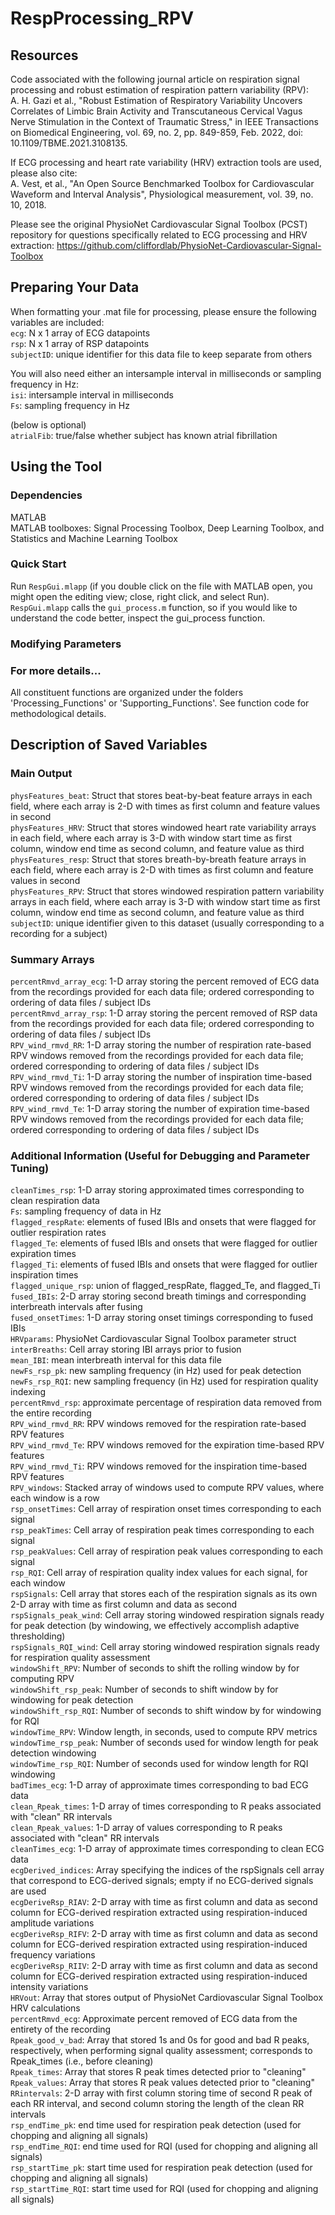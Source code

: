 # RespProcessing_RPV

## Resources
Code associated with the following journal article on respiration signal processing and robust estimation of respiration pattern variability (RPV): <br/>
A. H. Gazi et al., "Robust Estimation of Respiratory Variability Uncovers Correlates of Limbic Brain Activity and Transcutaneous Cervical Vagus Nerve Stimulation in the Context of Traumatic Stress," in IEEE Transactions on Biomedical Engineering, vol. 69, no. 2, pp. 849-859, Feb. 2022, doi: 10.1109/TBME.2021.3108135.

If ECG processing and heart rate variability (HRV) extraction tools are used, please also cite: <br/>
A. Vest, et al., "An Open Source Benchmarked Toolbox for Cardiovascular Waveform and Interval Analysis", Physiological measurement, vol. 39, no. 10, 2018. <br/>

Please see the original PhysioNet Cardiovascular Signal Toolbox (PCST) repository for questions specifically related to ECG processing and HRV extraction: 
https://github.com/cliffordlab/PhysioNet-Cardiovascular-Signal-Toolbox


## Preparing Your Data

When formatting your .mat file for processing, please ensure the following variables are included: <br/>
`ecg`: N x 1 array of ECG datapoints<br/>
`rsp`: N x 1 array of RSP datapoints<br/>
`subjectID`: unique identifier for this data file to keep separate from others<br/>

You will also need either an intersample interval in milliseconds or sampling frequency in Hz: <br/>
`isi`: intersample interval in milliseconds<br/>
`Fs`: sampling frequency in Hz<br/>

(below is optional)<br/>
`atrialFib`: true/false whether subject has known atrial fibrillation<br/>

## Using the Tool
### Dependencies
MATLAB <br/>
MATLAB toolboxes: Signal Processing Toolbox, Deep Learning Toolbox, and Statistics and Machine Learning Toolbox

### Quick Start 
Run `RespGui.mlapp` (if you double click on the file with MATLAB open, you might open the editing view; close, right click, and select Run). `RespGui.mlapp` calls the `gui_process.m` function, so if you would like to understand the code better, inspect the gui_process function.

### Modifying Parameters


### For more details...
All constituent functions are organized under the folders 'Processing_Functions' or 'Supporting_Functions'. See function code for methodological details.


## Description of Saved Variables
### Main Output
`physFeatures_beat`: Struct that stores beat-by-beat feature arrays in each field, where each array is 2-D with times as first column and feature values in second<br/>
`physFeatures_HRV`: Struct that stores windowed heart rate variability arrays in each field, where each array is 3-D with window start time as first column, window end time as second column, and feature value as third<br/>
`physFeatures_resp`: Struct that stores breath-by-breath feature arrays in each field, where each array is 2-D with times as first column and feature values in second<br/>
`physFeatures_RPV`: Struct that stores windowed respiration pattern variability arrays in each field, where each array is 3-D with window start time as first column, window end time as second column, and feature value as third<br/>
`subjectID`: unique identifier given to this dataset (usually corresponding to a recording for a subject)<br/>


### Summary Arrays
`percentRmvd_array_ecg`: 1-D array storing the percent removed of ECG data from the recordings provided for each data file; ordered corresponding to ordering of data files / subject IDs<br/>
`percentRmvd_array_rsp`: 1-D array storing the percent removed of RSP data from the recordings provided for each data file; ordered corresponding to ordering of data files / subject IDs<br/>
`RPV_wind_rmvd_RR`: 1-D array storing the number of respiration rate-based RPV windows removed from the recordings provided for each data file; ordered corresponding to ordering of data files / subject IDs<br/>
`RPV_wind_rmvd_Ti`: 1-D array storing the number of inspiration time-based RPV windows removed from the recordings provided for each data file; ordered corresponding to ordering of data files / subject IDs<br/>
`RPV_wind_rmvd_Te`: 1-D array storing the number of expiration time-based RPV windows removed from the recordings provided for each data file; ordered corresponding to ordering of data files / subject IDs<br/>


### Additional Information (Useful for Debugging and Parameter Tuning)
`cleanTimes_rsp`: 1-D array storing approximated times corresponding to clean respiration data<br/>
`Fs`: sampling frequency of data in Hz<br/>
`flagged_respRate`: elements of fused IBIs and onsets that were flagged for outlier respiration rates<br/>
`flagged_Te`: elements of fused IBIs and onsets that were flagged for outlier expiration times<br/>
`flagged_Ti`: elements of fused IBIs and onsets that were flagged for outlier inspiration times<br/>
`flagged_unique_rsp`: union of flagged_respRate, flagged_Te, and flagged_Ti<br/>
`fused_IBIs`: 2-D array storing second breath timings and corresponding interbreath intervals after fusing<br/>
`fused_onsetTimes`: 1-D array storing onset timings corresponding to fused IBIs<br/>
`HRVparams`: PhysioNet Cardiovascular Signal Toolbox parameter struct<br/>
`interBreaths`: Cell array storing IBI arrays prior to fusion<br/>
`mean_IBI`: mean interbreath interval for this data file<br/>
`newFs_rsp_pk`: new sampling frequency (in Hz) used for peak detection<br/>
`newFs_rsp_RQI`: new sampling frequency (in Hz) used for respiration quality indexing<br/>
`percentRmvd_rsp`: approximate percentage of respiration data removed from the entire recording<br/>
`RPV_wind_rmvd_RR`: RPV windows removed for the respiration rate-based RPV features<br/>
`RPV_wind_rmvd_Te`: RPV windows removed for the expiration time-based RPV features<br/>
`RPV_wind_rmvd_Ti`: RPV windows removed for the inspiration time-based RPV features<br/>
`RPV_windows`: Stacked array of windows used to compute RPV values, where each window is a row<br/>
`rsp_onsetTimes`: Cell array of respiration onset times corresponding to each signal<br/>
`rsp_peakTimes`: Cell array of respiration peak times corresponding to each signal<br/>
`rsp_peakValues`: Cell array of respiration peak values corresponding to each signal<br/>
`rsp_RQI`: Cell array of respiration quality index values for each signal, for each window<br/>
`rspSignals`: Cell array that stores each of the respiration signals as its own 2-D array with time as first column and data as second<br/>
`rspSignals_peak_wind`: Cell array storing windowed respiration signals ready for peak detection (by windowing, we effectively accomplish adaptive thresholding)<br/>
`rspSignals_RQI_wind`: Cell array storing windowed respiration signals ready for respiration quality assessment<br/>
`windowShift_RPV`: Number of seconds to shift the rolling window by for computing RPV<br/>
`windowShift_rsp_peak`: Number of seconds to shift window by for windowing for peak detection<br/>
`windowShift_rsp_RQI`: Number of seconds to shift window by for windowing for RQI<br/>
`windowTime_RPV`: Window length, in seconds, used to compute RPV metrics<br/>
`windowTime_rsp_peak`: Number of seconds used for window length for peak detection windowing<br/>
`windowTime_rsp_RQI`: Number of seconds used for window length for RQI windowing<br/>
`badTimes_ecg`: 1-D array of approximate times corresponding to bad ECG data<br/>
`clean_Rpeak_times`: 1-D array of times corresponding to R peaks associated with "clean" RR intervals<br/>
`clean_Rpeak_values`: 1-D array of values corresponding to R peaks associated with "clean" RR intervals<br/>
`cleanTimes_ecg`: 1-D array of approximate times corresponding to clean ECG data<br/>
`ecgDerived_indices`: Array specifying the indices of the rspSignals cell array that correspond to ECG-derived signals; empty if no ECG-derived signals are used<br/>
`ecgDeriveRsp_RIAV`: 2-D array with time as first column and data as second column for ECG-derived respiration extracted using respiration-induced amplitude variations<br/>
`ecgDeriveRsp_RIFV`: 2-D array with time as first column and data as second column for ECG-derived respiration extracted using respiration-induced frequency variations<br/>
`ecgDeriveRsp_RIIV`: 2-D array with time as first column and data as second column for ECG-derived respiration extracted using respiration-induced intensity variations<br/>
`HRVout`: Array that stores output of PhysioNet Cardiovascular Signal Toolbox HRV calculations<br/>
`percentRmvd_ecg`: Approximate percent removed of ECG data from the entirety of the recording<br/>
`Rpeak_good_v_bad`: Array that stored 1s and 0s for good and bad R peaks, respectively, when performing signal quality assessment; corresponds to Rpeak_times (i.e., before cleaning)<br/>
`Rpeak_times`: Array that stores R peak times detected prior to "cleaning"<br/>
`Rpeak_values`: Array that stores R peak values detected prior to "cleaning"<br/>
`RRintervals`: 2-D array with first column storing time of second R peak of each RR interval, and second column storing the length of the clean RR intervals<br/>
`rsp_endTime_pk`: end time used for respiration peak detection (used for chopping and aligning all signals)<br/>
`rsp_endTime_RQI`: end time used for RQI (used for chopping and aligning all signals)<br/>
`rsp_startTime_pk`: start time used for respiration peak detection (used for chopping and aligning all signals)<br/>
`rsp_startTime_RQI`: start time used for RQI (used for chopping and aligning all signals)<br/>
